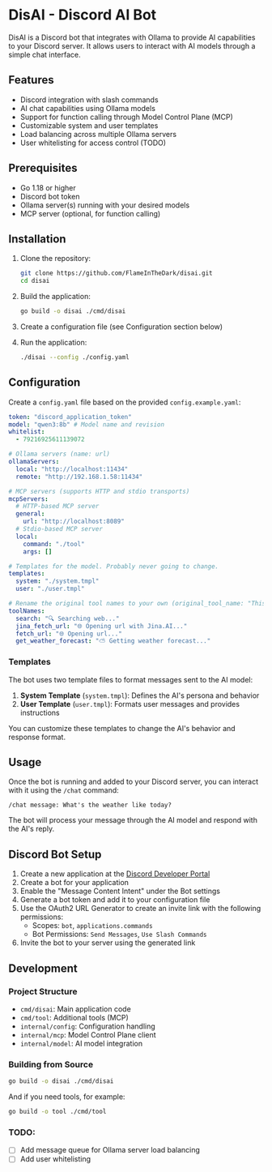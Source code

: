 # DisAI - Discord AI Bot

DisAI is a Discord bot that integrates with Ollama to provide AI capabilities to your Discord server. It allows users to interact with AI models through a simple chat interface.

## Features

- Discord integration with slash commands
- AI chat capabilities using Ollama models
- Support for function calling through Model Control Plane (MCP)
- Customizable system and user templates
- Load balancing across multiple Ollama servers
- User whitelisting for access control (TODO)

## Prerequisites

- Go 1.18 or higher
- Discord bot token
- Ollama server(s) running with your desired models
- MCP server (optional, for function calling)

## Installation

1. Clone the repository:
   ```bash
   git clone https://github.com/FlameInTheDark/disai.git
   cd disai
   ```

2. Build the application:
   ```bash
   go build -o disai ./cmd/disai
   ```

3. Create a configuration file (see Configuration section below)

4. Run the application:
   ```bash
   ./disai --config ./config.yaml
   ```

## Configuration

Create a `config.yaml` file based on the provided `config.example.yaml`:

```yaml
token: "discord_application_token"
model: "qwen3:8b" # Model name and revision
whitelist:
  - 79216925611139072

# Ollama servers (name: url)
ollamaServers:
  local: "http://localhost:11434"
  remote: "http://192.168.1.58:11434"

# MCP servers (supports HTTP and stdio transports)
mcpServers:
  # HTTP-based MCP server
  general:
    url: "http://localhost:8089"
  # Stdio-based MCP server
  local:
    command: "./tool"
    args: []

# Templates for the model. Probably never going to change.
templates:
  system: "./system.tmpl"
  user: "./user.tmpl"

# Rename the original tool names to your own (original_tool_name: "This will be shown in the chat when tool called")
toolNames:
  search: "🔍 Searching web..."
  jina_fetch_url: "🌐 Opening url with Jina.AI..."
  fetch_url: "🌐 Opening url..."
  get_weather_forecast: "⛅ Getting weather forecast..."

```

### Templates

The bot uses two template files to format messages sent to the AI model:

1. **System Template** (`system.tmpl`): Defines the AI's persona and behavior
2. **User Template** (`user.tmpl`): Formats user messages and provides instructions

You can customize these templates to change the AI's behavior and response format.

## Usage

Once the bot is running and added to your Discord server, you can interact with it using the `/chat` command:

```
/chat message: What's the weather like today?
```

The bot will process your message through the AI model and respond with the AI's reply.

## Discord Bot Setup

1. Create a new application at the [Discord Developer Portal](https://discord.com/developers/applications)
2. Create a bot for your application
3. Enable the "Message Content Intent" under the Bot settings
4. Generate a bot token and add it to your configuration file
5. Use the OAuth2 URL Generator to create an invite link with the following permissions:
   - Scopes: `bot`, `applications.commands`
   - Bot Permissions: `Send Messages`, `Use Slash Commands`
6. Invite the bot to your server using the generated link

## Development

### Project Structure

- `cmd/disai`: Main application code
- `cmd/tool`: Additional tools (MCP)
- `internal/config`: Configuration handling
- `internal/mcp`: Model Control Plane client
- `internal/model`: AI model integration

### Building from Source

```bash
go build -o disai ./cmd/disai
```

And if you need tools, for example:
```bash
go build -o tool ./cmd/tool
```

### TODO:
- [ ] Add message queue for Ollama server load balancing
- [ ] Add user whitelisting
